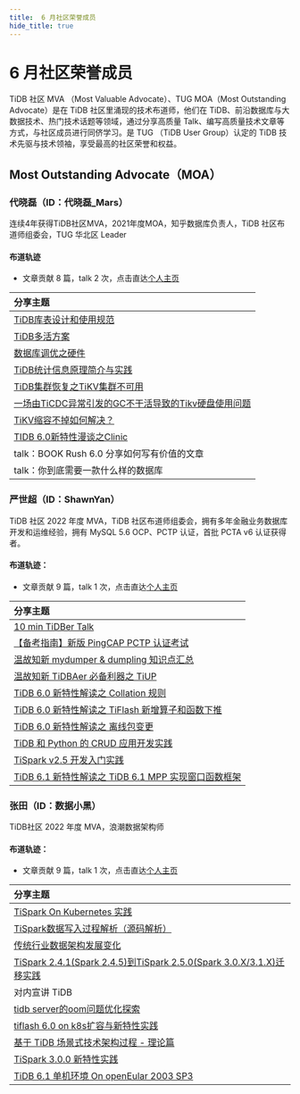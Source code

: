 ```yaml
---
title:  6 月社区荣誉成员
hide_title: true
---
```


# 6 月社区荣誉成员

TiDB 社区 MVA （Most Valuable Advocate）、TUG MOA（Most Outstanding Advocate）是在 TiDB 社区里涌现的技术布道师，他们在 TiDB、前沿数据库与大数据技术、热门技术话题等领域，通过分享高质量 Talk、编写高质量技术文章等方式，与社区成员进行同侪学习。是 TUG （TiDB User Group）认定的 TiDB 技术先驱与技术领袖，享受最高的社区荣誉和权益。

## Most Outstanding Advocate（MOA）

### 代晓磊（ID：代晓磊_Mars）

连续4年获得TiDB社区MVA，2021年度MOA，知乎数据库负责人，TiDB 社区布道师组委会，TUG 华北区 Leader

#### 布道轨迹

- 文章贡献 8 篇，talk 2 次，点击直达[个人主页](https://tidb.net/u/代晓磊_Mars/post/all)

| 分享主题 |
| :--- |
| [TiDB库表设计和使用规范](https://tidb.net/blog/d61d28a8)     |
| [TiDB多活方案](https://tidb.net/blog/4136de6f)               |
| [数据库调优之硬件](https://tidb.io/blog/7d54d904)            |
| [TiDB统计信息原理简介与实践](https://tidb.io/blog/20350c5a)  |
| [TiDB集群恢复之TiKV集群不可用](https://tidb.io/blog/2d3dd565) |
| [一场由TiCDC异常引发的GC不干活导致的Tikv硬盘使用问题](https://tidb.io/blog/36c58d32) |
| [TiKV缩容不掉如何解决？](https://tidb.io/blog/ec7009ac)      |
| [TIDB 6.0新特性漫谈之Clinic](https://tidb.net/blog/8dd4b140) |
| talk：BOOK Rush 6.0 分享如何写有价值的文章                   |
| talk：你到底需要一款什么样的数据库                           |

### 严世超（ID：ShawnYan）

TiDB 社区 2022 年度 MVA，TiDB 社区布道师组委会，拥有多年金融业务数据库开发和运维经验，拥有 MySQL 5.6 OCP、PCTP 认证，首批 PCTA v6 认证获得者。

#### 布道轨迹：

- 文章贡献 9 篇，talk 1 次，点击直达[个人主页](https://tidb.net/u/ShawnYan/post/all)

| 分享主题 |
| :--- |
| [10 min TiDBer Talk](https://asktug.com/t/topic/572983)      |
| [【备考指南】新版 PingCAP PCTP 认证考试](https://tidb.io/blog/ea7a1acb) |
| [温故知新  mydumper & dumpling 知识点汇总](https://tidb.io/blog/6d3a8da2) |
| [温故知新  TiDBAer 必备利器之 TiUP](https://tidb.io/blog/a0d37d88) |
| [TiDB 6.0 新特性解读之 Collation 规则](https://tidb.net/blog/82d7530c) |
| [TiDB 6.0 新特性解读之 TiFlash 新增算子和函数下推](https://tidb.net/blog/2188d936) |
| [TiDB 6.0 新特性解读之 离线包变更](https://tidb.net/blog/3a05d13c) |
| [TiDB 和 Python 的 CRUD 应用开发实践](https://tidb.net/blog/ef4c1f65) |
| [TiSpark v2.5 开发入门实践](https://tidb.net/blog/5e697bac)  |
| [TiDB 6.1 新特性解读之 TiDB 6.1 MPP 实现窗口函数框架](https://tidb.net/blog/aafc201b) |

### 张田（ID：数据小黑）

TiDB社区 2022 年度 MVA，浪潮数据架构师

#### 布道轨迹： 

- 文章贡献 9 篇，talk 1 次，点击直达[个人主页](https://tidb.net/u/数据小黑/post/all)

| 分享主题 |
| :--- |
| [TiSpark On Kubernetes 实践](https://tidb.net/blog/30f417ad) |
| [TiSpark数据写入过程解析（源码解析）](https://tidb.net/blog/94a77ee5) |
| [传统行业数据架构发展变化](https://tidb.net/blog/62fd595e)   |
| [TiSpark 2.4.1(Spark 2.4.5)到TiSpark 2.5.0(Spark 3.0.X/3.1.X)迁移实践](https://tidb.io/blog/b8f902a9) |
| 对内宣讲 TiDB                                                |
| [tidb server的oom问题优化探索](https://tidb.io/blog/de9bf174) |
| [tiflash 6.0 on k8s扩容与新特性实践](https://tidb.net/blog/8c069774) |
| [基于 TiDB 场景式技术架构过程 - 理论篇](https://tidb.net/blog/cfb0408d) |
| [TiSpark 3.0.0 新特性实践](https://tidb.net/blog/a84d0ac7)   |
| [TiDB 6.1 单机环境 On openEular 2003 SP3](https://tidb.net/blog/8dafdf96) |

